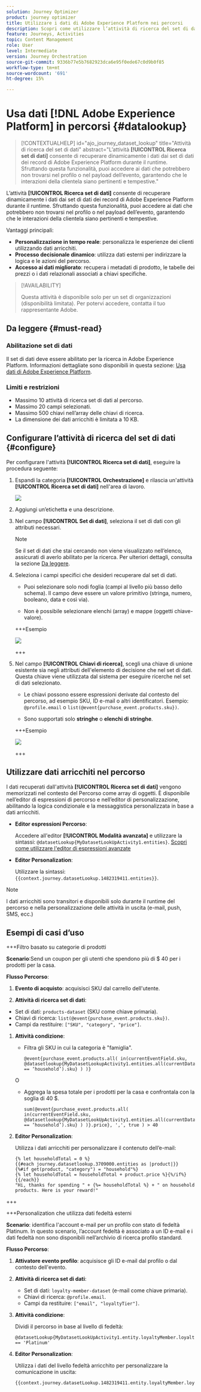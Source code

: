 ```yaml
---
solution: Journey Optimizer
product: journey optimizer
title: Utilizzare i dati di Adobe Experience Platform nei percorsi
description: Scopri come utilizzare l’attività di ricerca del set di dati in Adobe Journey Optimizer per arricchire i percorsi di clienti con dati esterni provenienti da Adobe Experience Platform.
feature: Journeys, Activities
topic: Content Management
role: User
level: Intermediate
version: Journey Orchestration
source-git-commit: 9336b77e5b7682923dca6e95f0ede67c0d9b0f85
workflow-type: tm+mt
source-wordcount: '691'
ht-degree: 15%

---
```



# Usa dati [!DNL Adobe Experience Platform] in percorsi {#datalookup}

>[!CONTEXTUALHELP]
>id="ajo_journey_dataset_lookup"
>title="Attività di ricerca del set di dati"
>abstract="L’attività **[!UICONTROL Ricerca set di dati]** consente di recuperare dinamicamente i dati dai set di dati dei record di Adobe Experience Platform durante il runtime. Sfruttando questa funzionalità, puoi accedere ai dati che potrebbero non trovarsi nel profilo o nel payload dell’evento, garantendo che le interazioni della clientela siano pertinenti e tempestive."

L’attività **[!UICONTROL Ricerca set di dati]** consente di recuperare dinamicamente i dati dai set di dati dei record di Adobe Experience Platform durante il runtime. Sfruttando questa funzionalità, puoi accedere ai dati che potrebbero non trovarsi nel profilo o nel payload dell’evento, garantendo che le interazioni della clientela siano pertinenti e tempestive.

Vantaggi principali:

* **Personalizzazione in tempo reale**: personalizza le esperienze dei clienti utilizzando dati arricchiti.
* **Processo decisionale dinamico**: utilizza dati esterni per indirizzare la logica e le azioni del percorso.
* **Accesso ai dati migliorato**: recupera i metadati di prodotto, le tabelle dei prezzi o i dati relazionali associati a chiavi specifiche.

>[!AVAILABILITY]
>
>Questa attività è disponibile solo per un set di organizzazioni (disponibilità limitata). Per potervi accedere, contatta il tuo rappresentante Adobe.

## Da leggere {#must-read}

### Abilitazione set di dati

Il set di dati deve essere abilitato per la ricerca in Adobe Experience Platform. Informazioni dettagliate sono disponibili in questa sezione: [Usa dati di Adobe Experience Platform](../data/lookup-aep-data.md).

### Limiti e restrizioni

* Massimo 10 attività di ricerca set di dati al percorso.
* Massimo 20 campi selezionati.
* Massimo 500 chiavi nell’array delle chiavi di ricerca.
* La dimensione dei dati arricchiti è limitata a 10 KB.

## Configurare l’attività di ricerca del set di dati {#configure}

Per configurare l&#39;attività **[!UICONTROL Ricerca set di dati]**, eseguire la procedura seguente:

1. Espandi la categoria **[!UICONTROL Orchestrazione]** e rilascia un&#39;attività **[!UICONTROL Ricerca set di dati]** nell&#39;area di lavoro.

   ![](assets/aep-data-activity.png)

1. Aggiungi un’etichetta e una descrizione.

1. Nel campo **[!UICONTROL Set di dati]**, seleziona il set di dati con gli attributi necessari.

   >[!NOTE]
   >
   >Se il set di dati che stai cercando non viene visualizzato nell’elenco, assicurati di averlo abilitato per la ricerca. Per ulteriori dettagli, consulta la sezione [Da leggere](#must-read).

1. Seleziona i campi specifici che desideri recuperare dal set di dati.

   * Puoi selezionare solo nodi foglia (campi al livello più basso dello schema). Il campo deve essere un valore primitivo (stringa, numero, booleano, data e così via).

   * Non è possibile selezionare elenchi (array) e mappe (oggetti chiave-valore).

   +++Esempio

   ![](assets/aep-data-leaf-primitive.png)

   +++

1. Nel campo **[!UICONTROL Chiavi di ricerca]**, scegli una chiave di unione esistente sia negli attributi dell&#39;elemento di decisione che nel set di dati. Questa chiave viene utilizzata dal sistema per eseguire ricerche nel set di dati selezionato.

   * Le chiavi possono essere espressioni derivate dal contesto del percorso, ad esempio SKU, ID e-mail o altri identificatori. Esempio: `@profile.email` o `list(@event{purchase_event.products.sku})`.

   * Sono supportati solo **stringhe** o **elenchi di stringhe**.

   +++Esempio

   ![](assets/aep-data-strings.png)

   +++

## Utilizzare dati arricchiti nel percorso

I dati recuperati dall&#39;attività **[!UICONTROL Ricerca set di dati]** vengono memorizzati nel contesto del Percorso come array di oggetti. È disponibile nell’editor di espressioni di percorso e nell’editor di personalizzazione, abilitando la logica condizionale e la messaggistica personalizzata in base a dati arricchiti.

* **Editor espressioni Percorso**:

  Accedere all&#39;editor **[!UICONTROL Modalità avanzata]** e utilizzare la sintassi: `@datasetLookup{MyDatasetLookUpActivity1.entities}`. [Scopri come utilizzare l&#39;editor di espressioni avanzate](../building-journeys/expression/expressionadvanced.md)

* **Editor Personalization**:

  Utilizzare la sintassi: `{{context.journey.datasetLookup.1482319411.entities}}`.

>[!NOTE]
>
>I dati arricchiti sono transitori e disponibili solo durante il runtime del percorso e nella personalizzazione delle attività in uscita (e-mail, push, SMS, ecc.)

## Esempi di casi d’uso

+++Filtro basato su categorie di prodotti

**Scenario**:Send un coupon per gli utenti che spendono più di $ 40 per i prodotti per la casa.

**Flusso Percorso**:

1. **Evento di acquisto**: acquisisci SKU dal carrello dell&#39;utente.

1. **Attività di ricerca set di dati**:
* Set di dati: `products-dataset` (SKU come chiave primaria).
* Chiavi di ricerca: `list(@event{purchase_event.products.sku})`.
* Campi da restituire: `["SKU", "category", "price"]`.

1. **Attività condizione**:

   * Filtra gli SKU in cui la categoria è &quot;famiglia&quot;.

     ```
     @event{purchase_event.products.all( in(currentEventField.sku, @datasetlookup{MyDatasetLookupActivity1.entities.all(currentDatasetLookupField.category == ‘household’).sku} ) )} 
     ```

   O

   * Aggrega la spesa totale per i prodotti per la casa e confrontala con la soglia di 40 $.

     ```
     sum(@event{purchase_event.products.all( in(currentEventField.sku, @datasetlookup{MyDatasetLookUpActivity1.entities.all(currentDatasetLookupField.category == ‘household’).sku} ) )}.price}, ',', true ) > 40
     ```

1. **Editor Personalization**:

   Utilizza i dati arricchiti per personalizzare il contenuto dell’e-mail:

   ```
   {% let householdTotal = 0 %}
   {{#each journey.datasetlookup.3709000.entities as |product|}}
   {%#if get(product, "category") = "household"%}
   {% let householdTotal = householdTotal + product.price %}{%/if%}
   {{/each}}
   "Hi, thanks for spending " + {%= householdTotal %} + " on household products. Here is your reward!"
   ```

+++

+++Personalization che utilizza dati fedeltà esterni

**Scenario**: identifica l&#39;account e-mail per un profilo con stato di fedeltà Platinum. In questo scenario, l’account fedeltà è associato a un ID e-mail e i dati fedeltà non sono disponibili nell’archivio di ricerca profilo standard.

**Flusso Percorso**:

1. **Attivatore evento profilo**: acquisisce gli ID e-mail dal profilo o dal contesto dell&#39;evento.

1. **Attività di ricerca set di dati**:
   * Set di dati: `loyalty-member-dataset` (e-mail come chiave primaria).
   * Chiavi di ricerca: `@profile.email`.
   * Campi da restituire: `["email", "loyaltyTier"]`.

1. **Attività condizione**:

   Dividi il percorso in base al livello di fedeltà:

   ```
   @datasetLookup{MyDatasetLookUpActivity1.entity.loyaltyMember.loyaltyTier} == 'Platinum'
   ```

1. **Editor Personalization**:

   Utilizza i dati del livello fedeltà arricchito per personalizzare la comunicazione in uscita:

   ```
   {{context.journey.datasetLookup.1482319411.entity.loyaltyMember.loyaltyTier}}
   ```
